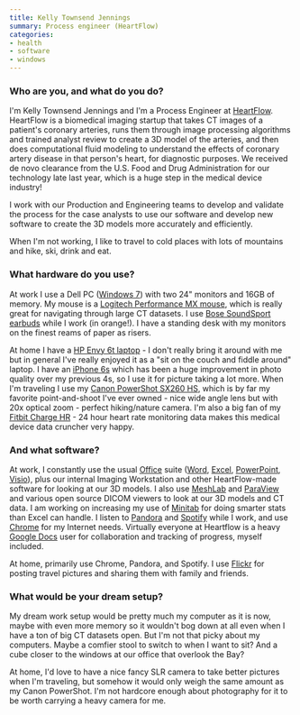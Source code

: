 ```yaml
---
title: Kelly Townsend Jennings
summary: Process engineer (HeartFlow)
categories:
- health
- software
- windows
---
```


### Who are you, and what do you do?

I'm Kelly Townsend Jennings and I'm a Process Engineer at [HeartFlow](http://www.heartflow.com/ "A non-invasive heart health startup."). HeartFlow is a biomedical imaging startup that takes CT images of a patient's coronary arteries, runs them through image processing algorithms and trained analyst review to create a 3D model of the arteries, and then does computational fluid modeling to understand the effects of coronary artery disease in that person's heart, for diagnostic purposes. We received de novo clearance from the U.S. Food and Drug Administration for our technology late last year, which is a huge step in the medical device industry!

I work with our Production and Engineering teams to develop and validate the process for the case analysts to use our software and develop new software to create the 3D models more accurately and efficiently.

When I'm not working, I like to travel to cold places with lots of mountains and hike, ski, drink and eat.

### What hardware do you use?

At work I use a Dell PC ([Windows 7][windows-7]) with two 24" monitors and 16GB of memory. My mouse is a [Logitech Performance MX mouse][performance-mouse-mx], which is really great for navigating through large CT datasets. I use [Bose SoundSport earbuds][soundsport-apple] while I work (in orange!). I have a standing desk with my monitors on the finest reams of paper as risers.

At home I have a [HP Envy 6t laptop][envy-6t-1000] - I don't really bring it around with me but in general I've really enjoyed it as a "sit on the couch and fiddle around" laptop. I have an [iPhone 6s][iphone-6s] which has been a huge improvement in photo quality over my previous 4s, so I use it for picture taking a lot more. When I'm traveling I use my [Canon PowerShot SX260 HS][powershot-sx260-hs], which is by far my favorite point-and-shoot I've ever owned - nice wide angle lens but with 20x optical zoom - perfect hiking/nature camera. I'm also a big fan of my [Fitbit Charge HR][charge-hr] - 24 hour heart rate monitoring data makes this medical device data cruncher very happy.

### And what software?

At work, I constantly use the usual [Office][] suite ([Word][], [Excel][], [PowerPoint][], [Visio][]), plus our internal Imaging Workstation and other HeartFlow-made software for looking at our 3D models. I also use [MeshLab][] and [ParaView][] and various open source DICOM viewers to look at our 3D models and CT data. I am working on increasing my use of [Minitab][] for doing smarter stats than Excel can handle. I listen to [Pandora][] and [Spotify][] while I work, and use [Chrome][] for my Internet needs. Virtually everyone at Heartflow is a heavy [Google Docs][google-docs] user for collaboration and tracking of progress, myself included.

At home, primarily use Chrome, Pandora, and Spotify. I use [Flickr][] for posting travel pictures and sharing them with family and friends. 

### What would be your dream setup?

My dream work setup would be pretty much my computer as it is now, maybe with even more memory so it wouldn't bog down at all even when I have a ton of big CT datasets open. But I'm not that picky about my computers. Maybe a comfier stool to switch to when I want to sit? And a cube closer to the windows at our office that overlook the Bay?

At home, I'd love to have a nice fancy SLR camera to take better pictures when I'm traveling, but somehow it would only weigh the same amount as my Canon PowerShot. I'm not hardcore enough about photography for it to be worth carrying a heavy camera for me.

[charge-hr]: https://www.fitbit.com/chargehr "A fitness and heart rate tracker."
[envy-6t-1000]: https://www.amazon.com/HP-ENVY-Sleekbook-6t-1000-Laptop/dp/B0082CW72W "A 15.6 inch PC laptop."
[iphone-6s]: https://en.wikipedia.org/wiki/IPhone_6S "A smartphone."
[performance-mouse-mx]: https://www.logitech.com/en-us/product/performance-mouse-mx "A wireless laser mouse."
[powershot-sx260-hs]: https://www.amazon.com/Canon-PowerShot-Digital-Stabilized-Wide-Angle/dp/B0075SUK14 "A 12.1 megapixel digital camera."
[soundsport-apple]: https://www.bose.com/products/headphones/earphones/soundsport-in-ear-headphones-apple-devices.html "In-ear headphones for Apple devices."
[chrome]: https://www.google.com/intl/en/chrome/browser/ "A WebKit-based browser, where each tab runs in its own thread."
[excel]: https://products.office.com/en-us/excel "A spreadsheet application."
[flickr]: https://www.flickr.com/ "A photo sharing website."
[google-docs]: https://en.wikipedia.org/wiki/Google_Docs "A web-based office suite."
[meshlab]: http://meshlab.sourceforge.net/ "An open source 3D mesh processor and editor."
[minitab]: http://www.minitab.com/en-us/products/minitab/ "Statistical software."
[office]: https://products.office.com/en-us/home "An office productivity suite."
[pandora]: http://www.pandora.com/ "A personalised Internet radio station."
[paraview]: https://www.paraview.org/ "An open-source data analysis and visualisation tool."
[powerpoint]: https://products.office.com/en-us/powerpoint "Presentation software."
[spotify]: https://www.spotify.com/us/ "A music streaming service."
[visio]: https://products.office.com/en-us/visio/flowchart-software "Visualising/diagraming software."
[windows-7]: https://en.wikipedia.org/wiki/Windows_7 "An operating system."
[word]: https://products.office.com/en-us/word "A document editor."
